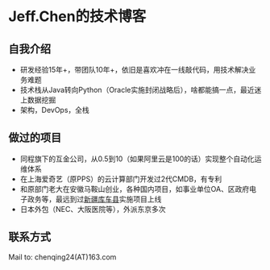 # Jeff.Chen的技术博客

## 自我介绍

* 研发经验15年+，带团队10年+，依旧是喜欢冲在一线敲代码，用技术解决业务难题
* 技术栈从Java转向Python（Oracle实施封闭战略后），啥都能搞一点，最近迷上数据挖掘
* 架构，DevOps，全栈

## 做过的项目

* 同程旗下的互金公司，从0.5到10（如果阿里云是100的话）实现整个自动化运维体系
* 在上海爱奇艺（原PPS）的云计算部门开发过2代CMDB，有专利
* 和原部门老大在安徽马鞍山创业，各种国内项目，如事业单位OA、区政府电子政务等，最远到过[新疆库车县](https://baike.baidu.com/item/%E5%BA%93%E8%BD%A6)实施项目上线
* 日本外包（NEC、大阪医院等），外派东京多次

## 联系方式

Mail to: chenqing24(AT)163.com
